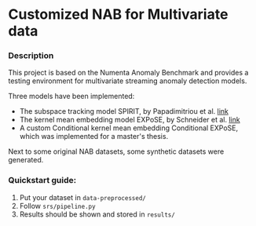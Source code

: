 # Customized NAB for Multivariate data

### Description
This project is based on the Numenta Anomaly Benchmark and provides a testing environment for multivariate streaming anomaly detection models.

Three models have been implemented:
- The subspace tracking model SPIRIT, by Papadimitriou et al. [link](http://www.cs.cmu.edu/afs/cs/project/spirit-1/www/)
- The kernel mean embedding model EXPoSE, by Schneider et al. [link](https://arxiv.org/abs/1601.06602)
- A custom Conditional kernel mean embedding Conditional EXPoSE, which was implemented for a master's thesis.

Next to some original NAB datasets, some synthetic datasets were generated.

### Quickstart guide:
1. Put your dataset in `data-preprocessed/`
2. Follow `srs/pipeline.py`
3. Results should be shown and stored in `results/`
